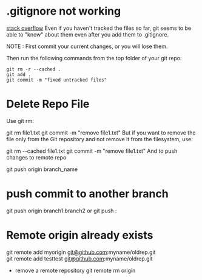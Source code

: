 # .gitignore not working

<a href='https://stackoverflow.com/questions/44810511/how-to-add-empty-spaces-into-md-markdown-readme-on-github'>stack overflow</a>
Even if you haven't tracked the files so far, git seems to be able to "know" about them even after you add them to .gitignore.

NOTE : First commit your current changes, or you will lose them.

Then run the following commands from the top folder of your git repo:

```
git rm -r --cached .
git add .
git commit -m "fixed untracked files"
```

# Delete Repo File

Use git rm:

git rm file1.txt
git commit -m "remove file1.txt"
But if you want to remove the file only from the Git repository and not remove it from the filesystem, use:

git rm --cached file1.txt
git commit -m "remove file1.txt"
And to push changes to remote repo

git push origin branch_name

# push commit to another branch

git push origin branch1:branch2
or
git push <remote> <branch with new changes>:<branch you are pushing to>

# Remote origin already exists

git remote add myorigin git@github.com:myname/oldrep.git  
git remote add testtest git@github.com:myname/oldrep.git

- remove a remote repository
  git remote rm origin
